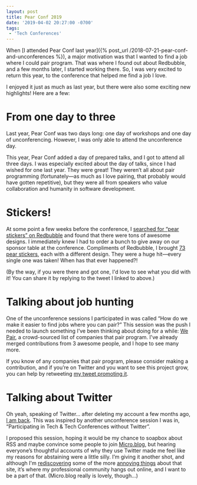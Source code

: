 ```yaml
---
layout: post
title: Pear Conf 2019
date: '2019-04-02 20:27:00 -0700'
tags:
 - 'Tech Conferences'
---
```

When [I attended Pear Conf last year]({% post_url /2018-07-21-pear-conf-and-unconferences %}), a major motivation was that I wanted to find a job where I could pair program. That was where I found out about Redbubble, and a few months later, I started working there. So, I was very excited to return this year, to the conference that helped me find a job I love.

I enjoyed it just as much as last year, but there were also some exciting new highlights! Here are a few:  

# From one day to three

Last year, Pear Conf was two days long: one day of workshops and one day of unconferencing. However, I was only able to attend the unconference day.

This year, Pear Conf added a day of prepared talks, and I got to attend all three days. I was especially excited about the day of talks, since I had wished for one last year. They were great! They weren’t all about pair programming (fortunately&mdash;as much as I love pairing, that probably would have gotten repetitive), but they were all from speakers who value collaboration and humanity in software development.

# Stickers!  

At some point a few weeks before the conference, I [searched for “pear stickers” on Redbubble](https://www.redbubble.com/shop/pear+stickers?ref=search_box) and found that there were tons of awesome designs. I immediately knew I had to order a bunch to give away on our sponsor table at the conference. Compliments of Redbubble, I brought [73 pear stickers](https://twitter.com/fionajvoss/status/1109981663386169345), each with a different design. They were a huge hit—every single one was taken! When has that ever happened?!

(By the way, if you were there and got one, I'd love to see what you did with it! You can share it by replying to the tweet I linked to above.)

# Talking about job hunting

One of the unconference sessions I participated in was called “How do we make it easier to find jobs where you can pair?” This session was the push I needed to launch something I’ve been thinking about doing for a while: [We Pair](https://github.com/FionaVoss/we-pair), a crowd-sourced list of companies that pair program. I've already merged contributions from 3 awesome people, and I hope to see many more.

If you know of any companies that pair program, please consider making a contribution, and if you’re on Twitter and you want to see this project grow, you can help by retweeting [my tweet promoting it](https://twitter.com/fionajvoss/status/1110385931880546304).

# Talking about Twitter

Oh yeah, speaking of Twitter... after deleting my account a few months ago, [I am back](https://twitter.com/fionajvoss). This was inspired by another unconference session I was in, “Participating in Tech & Tech Conferences without Twitter”.

I proposed this session, hoping it would be my chance to soapbox about RSS and maybe convince some people to join [Micro.blog](https://micro.blog/), but hearing everyone’s thoughtful accounts of why they use Twitter made me feel like my reasons for abstaining were a little silly. I’m giving it another shot, and although I'm [rediscovering](https://twitter.com/fionajvoss/status/1110418825462202368) some of the more [annoying things](https://twitter.com/fionajvoss/status/1110012400894271488) about that site, it’s where my professional community hangs out online, and I want to be a part of that. (Micro.blog really is lovely, though…)
